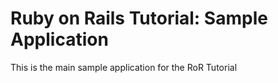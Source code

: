 # Ruby on Rails Tutorial: Sample Application

This is the main sample application for the RoR Tutorial
